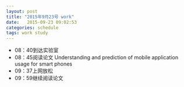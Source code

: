 ```yaml
---
layout: post
title: "2015年9月23号 work"
date:   2015-09-23 09:02:53
categories: schedule
tags: work study
---
```


* 08：40到达实验室
* 08：45阅读论文 Understanding and prediction of mobile application usage for smart phones
* 09：37上网放松
* 09：59继续阅读论文
